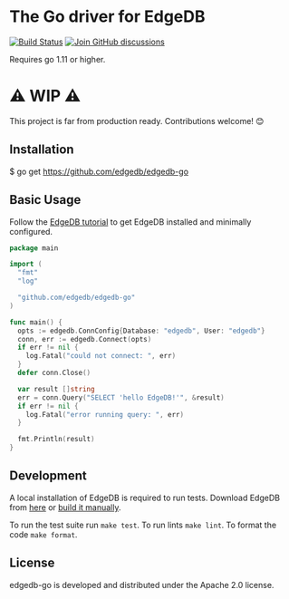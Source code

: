 # The Go driver for EdgeDB
[![Build Status](https://github.com/edgedb/edgedb-go/workflows/Tests/badge.svg?event=push&branch=master)](https://github.com/edgedb/edgedb-go/actions)
[![Join GitHub discussions](https://img.shields.io/badge/join-github%20discussions-green)](https://github.com/edgedb/edgedb/discussions)

Requires go 1.11 or higher.

# ⚠️ WIP ⚠️
This project is far from production ready. Contributions welcome! 😊

## Installation
$ go get https://github.com/edgedb/edgedb-go

## Basic Usage
Follow the [EdgeDB tutorial](https://edgedb.com/docs/tutorial/index)
to get EdgeDB installed and minimally configured.

```go
package main

import (
  "fmt"
  "log"

  "github.com/edgedb/edgedb-go"
)

func main() {
  opts := edgedb.ConnConfig{Database: "edgedb", User: "edgedb"}
  conn, err := edgedb.Connect(opts)
  if err != nil {
    log.Fatal("could not connect: ", err)
  }
  defer conn.Close()

  var result []string
  err = conn.Query("SELECT 'hello EdgeDB!'", &result)
  if err != nil {
    log.Fatal("error running query: ", err)
  }

  fmt.Println(result)
}
```

## Development

A local installation of EdgeDB is required to run tests.
Download EdgeDB from [here](https://edgedb.com/download)
or [build it manually](https://edgedb.com/docs/internals/dev/).

To run the test suite run `make test`.
To run lints `make lint`.
To format the code `make format`.

## License
edgedb-go is developed and distributed under the Apache 2.0 license.
